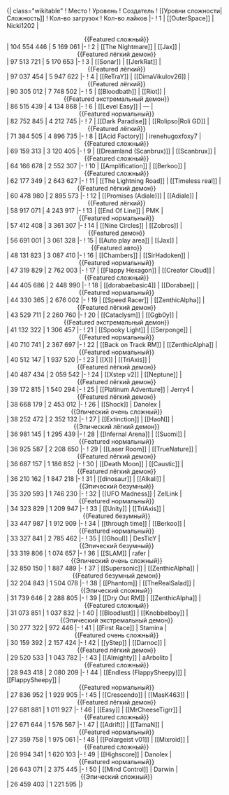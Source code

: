 {| class="wikitable"
! Место
! Уровень
! Создатель
! [[Уровни сложности|Сложность]]
! Кол-во загрузок
! Кол-во лайков
|-
! 1
| [[OuterSpace]]
| Nicki1202
| <center>{{Featured сложный}}</center>
| 104 554 446
| 5 169 061
|-
! 2
| [[The Nightmare]]
| [[Jax]]
| <center>{{Featured лёгкий демон}}</center>
| 97 513 721
| 5 170 653
|-
! 3
| [[Sonar]]
| [[JerkRat]]
| <center>{{Featured лёгкий}}</center>
| 97 037 454
| 5 947 622
|-
! 4
| [[ReTraY]]
| [[DimaVikulov26]]
| <center>{{Featured лёгкий}}</center>
| 90 305 012
| 7 748 502
|-
! 5
| [[Bloodbath]]
| [[Riot]]
| <center>{{Featured экстремальный демон}}</center>
| 86 515 439
| 4 134 868
|-
! 6
| [[Level Easy]]
| —
| <center>{{Featured нормальный}}</center>
| 82 752 845
| 4 212 745
|-
! 7
| [[Dark Paradise]]
| [[Rolipso|Roli GD]]
| <center>{{Featured лёгкий}}</center>
| 71 384 505
| 4 896 735
|-
! 8
| [[Acid Factory]]
| irenehugoxfoxy7
| <center>{{Featured сложный}}</center>
| 69 159 313
| 3 120 405
|-
! 9
| [[Dreamland (Scanbrux)]]
| [[Scanbrux]]
| <center>{{Featured сложный}}</center>
| 64 166 678
| 2 552 307
|-
! 10
| [[Amplification]]
| [[Berkoo]]
| <center>{{Featured сложный}}</center>
| 62 177 349
| 2 643 627
|-
! 11
| [[The Lightning Road]]
| [[Timeless real]]
| <center>{{Featured лёгкий демон}}</center>
| 60 478 980
| 2 895 573
|-
! 12
| [[Promises (Adiale)]]
| [[Adiale]]
| <center>{{Featured лёгкий}}</center>
| 58 917 071
| 4 243 917
|-
! 13
| [[End Of Line]]
| PMK
| <center>{{Featured нормальный}}</center>
| 57 412 408
| 3 361 307
|-
! 14
| [[Nine Circles]]
| [[Zobros]]
| <center>{{Featured демон}}</center>
| 56 691 001
| 3 061 328
|-
! 15
| [[Auto play area]]
| [[Jax]]
| <center>{{Featured авто}}</center>
| 48 131 823
| 3 087 410
|-
! 16
| [[Chambers]]
| [[SirHadoken]]
| <center>{{Featured нормальный}}</center>
| 47 319 829
| 2 762 003
|-
! 17
| [[Flappy Hexagon]]
| [[Creator Cloud]]
| <center>{{Featured сложный}}</center>
| 44 405 686
| 2 448 990
|-
! 18
| [[dorabaebasic4]]
| [[Dorabae]]
| <center>{{Featured нормальный}}</center>
| 44 330 365
| 2 676 002
|-
! 19
| [[Speed Racer]]
| [[ZenthicAlpha]]
| <center>{{Featured лёгкий демон}}</center>
| 43 529 711
| 2 260 760
|-
! 20
| [[Cataclysm]]
| [[Ggb0y]]
| <center>{{Featured экстремальный демон}}</center>
| 41 132 322
| 1 306 457
|-
! 21
| [[Spooky Light]]
| [[Serponge]]
| <center>{{Featured нормальный}}</center>
| 40 710 741
| 2 367 697
|-
! 22
| [[Back on Track RM]]
| [[ZenthicAlpha]]
| <center>{{Featured нормальный}}</center>
| 40 512 147
| 1 937 520
|-
! 23
| [[X]]
| [[TriAxis]]
| <center>{{Featured лёгкий демон}}</center>
| 40 487 434
| 2 059 542
|-
! 24
| [[Xstep v2]]
| [[Neptune]]
| <center>{{Featured лёгкий демон}}</center>
| 39 172 815
| 1 540 294
|-
! 25
| [[Platinum Adventure]]
| Jerry4
| <center>{{Featured лёгкий демон}}</center>
| 38 668 179
| 2 453 012
|-
! 26
| [[Shock]]
| Danolex
| <center>{{Эпический очень сложный}}</center>
| 38 252 472
| 2 352 132
|-
! 27
| [[Extinction]]
| [[HaoN]]
| <center>{{Эпический лёгкий демон}}</center>
| 36 981 145
| 1 295 439
|-
! 28
| [[Infernal Arena]]
| [[Suomi]]
| <center>{{Featured нормальный}}</center>
| 36 925 587
| 2 208 650
|-
! 29
| [[Laser Room]]
| [[TrueNature]]
| <center>{{Featured лёгкий демон}}</center>
| 36 687 157
| 1 186 852
|-
! 30
| [[Death Moon]]
| [[Caustic]]
| <center>{{Featured лёгкий демон}}</center>
| 36 210 162
| 1 847 218
|-
! 31
| [[dinosaur]]
| [[Alkali]]
| <center>{{Эпический безумный}}</center>
| 35 320 593
| 1 746 230
|-
! 32
| [[UFO Madness]]
| ZelLink
| <center>{{Featured нормальный}}</center>
| 34 323 829
| 1 209 947
|-
! 33
| [[Unity]]
| [[TriAxis]]
| <center>{{Featured безумный}}</center>
| 33 447 987
| 1 912 909
|-
! 34
| [[through time]]
| [[Berkoo]]
| <center>{{Featured нормальный}}</center>
| 33 327 841
| 2 785 462
|-
! 35
| [[Ghoul]]
| DesTicY
| <center>{{Эпический безумный}}</center>
| 33 319 806
| 1 074 657
|-
! 36
| [[SLAM]]
| rafer
| <center>{{Эпический очень сложный}}</center>
| 32 850 150
| 1 887 489
|-
! 37
| [[Supersonic]]
| [[ZenthicAlpha]]
| <center>{{Featured безумный демон}}</center>
| 32 204 843
| 1 504 078
|-
! 38
| [[Phantom]]
| [[TheRealSalad]]
| <center>{{Эпический сложный}}</center>
| 31 739 646
| 2 288 805
|-
! 39
| [[Dry Out RM]]
| [[ZenthicAlpha]]
| <center>{{Featured сложный}}</center>
| 31 073 851
| 1 037 832
|-
! 40
| [[Bloodlust]]
| [[Knobbelboy]]
| <center>{{Эпический экстремальный демон}}</center>
| 30 277 322
| 972 446
|-
! 41
| [[First Race]]
| Stamina
| <center>{{Featured очень сложный}}</center>
| 30 159 392
| 2 157 424
|-
! 42
| [[yStep]]
| [[Darnoc]]
| <center>{{Featured лёгкий демон}}</center>
| 29 520 533
| 1 043 782
|-
! 43
| [[Almighty]]
| aArbolito
| <center>{{Featured сложный}}</center>
| 28 943 418
| 2 080 209
|-
! 44
| [[Endless (FlappySheepy)]]
| [[FlappySheepy]]
| <center>{{Featured нормальный}}</center>
| 27 836 952
| 1 929 905
|-
! 45
| [[Crescendo]]
| [[MasK463]]
| <center>{{Featured лёгкий демон}}</center>
| 27 681 881
| 1 011 927
|-
! 46
| [[Easy]]
| [[MrCheeseTigrr]]
| <center>{{Featured сложный}}</center>
| 27 671 644
| 1 576 567
|-
! 47
| [[Adrift]]
| [[TamaN]]
| <center>{{Featured нормальный}}</center>
| 27 359 758
| 1 975 061
|-
! 48
| [[Polargeist v01]]
| [[Mixroid]]
| <center>{{Featured сложный}}</center>
| 26 994 341
| 1 620 103
|-
! 49
| [[Highscore]]
| Danolex
| <center>{{Featured нормальный}}</center>
| 26 643 071
| 2 375 445
|-
! 50
| [[Mind Control]]
| Darwin
| <center>{{Эпический сложный}}</center>
| 26 459 403
| 1 221 595
|}